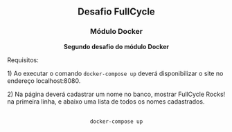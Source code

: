 <br />
<div align="center">
  <h2 align="center">Desafio FullCycle</h2>
  <h3 align="center">Módulo Docker</h3>

  <p align="center">
    <strong>Segundo desafio do módulo Docker</strong>
    <br />
  </p>
</div>
<p>Requisitos:</p>
<p>1) Ao executar o comando <code>docker-compose up</code> deverá disponibilizar o site no endereço localhost:8080.</p>
<p>2) Na página deverá cadastrar um nome no banco, mostrar FullCycle Rocks! na primeira linha, e abaixo uma lista de todos os nomes cadastrados.</p>
<br />

<div align="center">
<code>docker-compose up</code>
</div>
